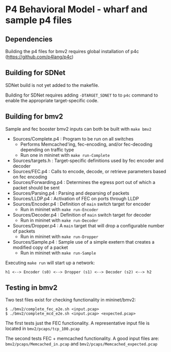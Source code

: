 # P4 Behavioral Model - wharf and sample p4 files

## Dependencies

Building the p4 files for bmv2 requires global installation of p4c (https://github.com/p4lang/p4c)

## Building for SDNet

SDNet build is not yet added to the makefile.

Building for SDNet requires adding `-DTARGET_SDNET` to to `p4c` command to enable the
appropriate target-specific code.

## Building for bmv2

Sample and fec booster bmv2 inputs can both be built with `make bmv2`

- Sources/Complete.p4 : Program to be run on all switches
  - Performs Memcached'ing, fec-encoding, and/or fec-decoding depending on traffic type
  - Run one in mininet with `make run-Complete`
- Sources/targets.h : Target-specific definitions used by fec encoder and decoder
- Sources/FEC.p4 : Calls to encode, decode, or retrieve parameters based on fec encoding
- Sources/Forwarding.p4 : Determines the egress port out of which a packet should be sent
- Sources/Parsing.p4 : Parsing and deparsing of packets
- Sources/LLDP.p4 : Activation of FEC on ports through LLDP
- Sources/Encoder.p4 : Definition of `main` switch target for encoder
  - Run in mininet with `make run-Encoder`
- Sources/Decoder.p4 : Definition of `main` switch target for decoder
  - Run in mininet with `make run-Decoder`
- Sources/Dropper.p4 : A `main` target that will drop a configurable number of packets
  - Run in mininet with `make run-Dropper`
- Sources/Sample.p4 : Sample use of a simple exetern that creates a modified copy of a packet
  - Run in mininet with `make run-Sample`

Executing `make run` will start up a network:
```
h1 <--> Encoder (s0) <--> Dropper (s1) <--> Decoder (s2) <--> h2
```

## Testing in bmv2

Two test files exist for checking functionality in mininet/bmv2:

```shell
$ ./bmv2/complete_fec_e2e.sh <input.pcap>
$ ./bmv2/complete_mcd_e2e.sh <input.pcap> <expected.pcap>
```

The first tests just the FEC functionality. A representative input file is
located in `bmv2/pcaps/tcp_100.pcap`

The second tests FEC + memcached functionality. A good input files are:
`bmv2/pcaps/Memcached_in.pcap` and `bmv2/pcaps/Memcached_expected.pcap`

